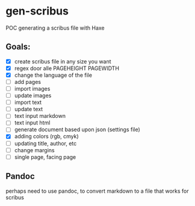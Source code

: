 # gen-scribus

POC generating a scribus file with Haxe

## Goals:

- [x] create scribus file in any size you want
- [x] regex door alle PAGEHEIGHT PAGEWIDTH
- [x] change the language of the file
- [ ] add pages
- [ ] import images
- [ ] update images
- [ ] import text
- [ ] update text
- [ ] text input markdown
- [ ] text input html
- [ ] generate document based upon json (settings file)
- [x] adding colors (rgb, cmyk)
- [ ] updating title, author, etc
- [ ] change margins
- [ ] single page, facing page

## Pandoc

perhaps need to use pandoc, to convert markdown to a file that works for scribus
